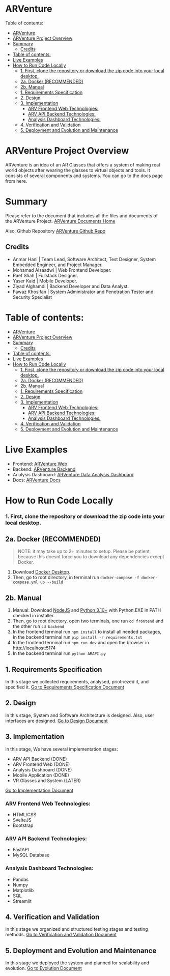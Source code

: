 # ARVenture

Table of contents:

- [ARVenture](#arventure)
- [ARVenture Project Overview](#arventure-project-overview)
- [Summary](#summary)
  - [Credits](#credits)
- [Table of contents:](#table-of-contents)
- [Live Examples](#live-examples)
- [How to Run Code Locally](#how-to-run-code-locally)
    - [1. First, clone the repository or download the zip code into your local desktop.](#1-first-clone-the-repository-or-download-the-zip-code-into-your-local-desktop)
  - [2a. Docker (RECOMMENDED)](#2a-docker-recommended)
  - [2b. Manual](#2b-manual)
  - [1. Requirements Specification](#1-requirements-specification)
  - [2. Design](#2-design)
  - [3. Implementation](#3-implementation)
    - [ARV Frontend Web Technologies:](#arv-frontend-web-technologies)
    - [ARV API Backend Technologies:](#arv-api-backend-technologies)
    - [Analysis Dashboard Technologies:](#analysis-dashboard-technologies)
  - [4. Verification and Validation](#4-verification-and-validation)
  - [5. Deployment and Evolution and Maintenance](#5-deployment-and-evolution-and-maintenance)

# ARVenture Project Overview

ARVenture is an idea of an AR Glasses that offers a system of making real world objects after wearing the glasses to virtual objects and tools. It consists of several components and systems. You can go to the docs page from here.

# Summary

Please refer to the document that includes all the files and documents of the ARVenture Project. [ARVenture Documents Home](https://anmarhani.github.io/ARVenture/)

Also, Github Repository [ARVenture Github Repo](https://github.com/AnmarHani/ARVenture)

## Credits

- Anmar Hani | Team Lead, Software Architect, Test Designer, System Embedded Engineer, and Project Manager.
- Mohamad Alsaadwi | Web Frontend Developer.
- Raef Shah | Fullstack Designer.
- Yaser Kaid | Mobile Developer.
- Ziyad Alghamdi | Backend Developer and Data Analyst.
- Fawaz Khosifan | System Administrator and Penetration Tester and Security Specialist

# Table of contents:

- [ARVenture](#arventure)
- [ARVenture Project Overview](#arventure-project-overview)
- [Summary](#summary)
  - [Credits](#credits)
- [Table of contents:](#table-of-contents)
- [Live Examples](#live-examples)
- [How to Run Code Locally](#how-to-run-code-locally)
    - [1. First, clone the repository or download the zip code into your local desktop.](#1-first-clone-the-repository-or-download-the-zip-code-into-your-local-desktop)
  - [2a. Docker (RECOMMENDED)](#2a-docker-recommended)
  - [2b. Manual](#2b-manual)
  - [1. Requirements Specification](#1-requirements-specification)
  - [2. Design](#2-design)
  - [3. Implementation](#3-implementation)
    - [ARV Frontend Web Technologies:](#arv-frontend-web-technologies)
    - [ARV API Backend Technologies:](#arv-api-backend-technologies)
    - [Analysis Dashboard Technologies:](#analysis-dashboard-technologies)
  - [4. Verification and Validation](#4-verification-and-validation)
  - [5. Deployment and Evolution and Maintenance](#5-deployment-and-evolution-and-maintenance)

# Live Examples

- Frontend: [ARVenture Web](https://arventure.vercel.app/)
- Backend: [ARVenture Backend](https://arventure-dev-hpnx.1.us-1.fl0.io/docs)
- Analysis Dashboard: [ARVenture Data Analysis Dashboard](https://arventure-imkyv9qx3qdtm5fj9tcbfe.streamlit.app/)
- Docs: [ARVenture Docs](https://anmarhani.github.io/ARVenture/)

# How to Run Code Locally

### 1. First, clone the repository or download the zip code into your local desktop.

## 2a. Docker (RECOMMENDED)

> NOTE: it may take up to 2+ minutes to setup. Please be patient, because this doesnt force you to download any dependencies except Docker.

1. Download [Docker Desktop](https://www.docker.com/products/docker-desktop/).
2. Then, go to root directory, in terminal run `docker-compose -f docker-compose.yml up --build`

## 2b. Manual

1. Manual: Download [NodeJS](https://nodejs.org/en/download) and [Python 3.10+](https://www.python.org/downloads/) with Python.EXE in PATH checked in installer.
2. Then, go to root directory, open two terminals, one run `cd frontend` and the other run `cd backend`
3. In the frontend terminal run `npm install` to install all needed packages, In the backend terminal run `pip install -r requirements.txt`
4. In the frontend terminal run `npm run dev` and open the browser in http://localhost:5174
5. In the backend terminal run `python ARAPI.py`

## 1. Requirements Specification

In this stage we collected requirements, analysed, priotriezed it, and specified it.
[Go to Requirements Specification Document](https://anmarhani.github.io/ARVenture/execution/specification/)

## 2. Design

In this stage, System and Software Architecture is designed. Also, user interfaces are designed.
[Go to Design Document](https://anmarhani.github.io/ARVenture/execution/design/)

## 3. Implementation

in this stage, We have several implementation stages:

- ARV API Backend (DONE)
- ARV Frontend Web (DONE)
- Analysis Dashboard (DONE)
- Mobile Application (DONE)
- VR Glasses and System (LATER)

[Go to Implementation Document](https://anmarhani.github.io/ARVenture/execution/implementation/)

### ARV Frontend Web Technologies:

- HTML/CSS
- SvelteJS
- Bootstrap

### ARV API Backend Technologies:

- FastAPI
- MySQL Database

### Analysis Dashboard Technologies:

- Pandas
- Numpy
- Matplotlib
- SQL
- Streamlit

## 4. Verification and Validation

In this stage we organized and structured testing stages and testing methods.
[Go to Verification and Validation Document](./documents/project-management/execution/implementation.md)

## 5. Deployment and Evolution and Maintenance

In this stage we deployed the system and planned for scalability and evolution.
[Go to Evolution Document](./documents/project-management/execution/implementation.md)
